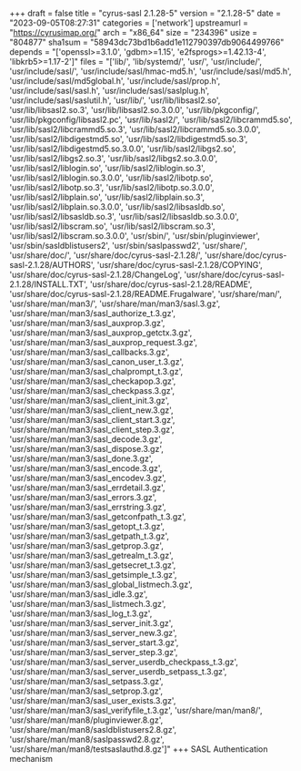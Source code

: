 +++
draft = false
title = "cyrus-sasl 2.1.28-5"
version = "2.1.28-5"
date = "2023-09-05T08:27:31"
categories = ['network']
upstreamurl = "https://cyrusimap.org/"
arch = "x86_64"
size = "234396"
usize = "804877"
sha1sum = "58943dc73bd1b6add1e112790397db9064499766"
depends = "['openssl>=3.1.0', 'gdbm>=1.15', 'e2fsprogs>=1.42.13-4', 'libkrb5>=1.17-2']"
files = "['lib/', 'lib/systemd/', 'usr/', 'usr/include/', 'usr/include/sasl/', 'usr/include/sasl/hmac-md5.h', 'usr/include/sasl/md5.h', 'usr/include/sasl/md5global.h', 'usr/include/sasl/prop.h', 'usr/include/sasl/sasl.h', 'usr/include/sasl/saslplug.h', 'usr/include/sasl/saslutil.h', 'usr/lib/', 'usr/lib/libsasl2.so', 'usr/lib/libsasl2.so.3', 'usr/lib/libsasl2.so.3.0.0', 'usr/lib/pkgconfig/', 'usr/lib/pkgconfig/libsasl2.pc', 'usr/lib/sasl2/', 'usr/lib/sasl2/libcrammd5.so', 'usr/lib/sasl2/libcrammd5.so.3', 'usr/lib/sasl2/libcrammd5.so.3.0.0', 'usr/lib/sasl2/libdigestmd5.so', 'usr/lib/sasl2/libdigestmd5.so.3', 'usr/lib/sasl2/libdigestmd5.so.3.0.0', 'usr/lib/sasl2/libgs2.so', 'usr/lib/sasl2/libgs2.so.3', 'usr/lib/sasl2/libgs2.so.3.0.0', 'usr/lib/sasl2/liblogin.so', 'usr/lib/sasl2/liblogin.so.3', 'usr/lib/sasl2/liblogin.so.3.0.0', 'usr/lib/sasl2/libotp.so', 'usr/lib/sasl2/libotp.so.3', 'usr/lib/sasl2/libotp.so.3.0.0', 'usr/lib/sasl2/libplain.so', 'usr/lib/sasl2/libplain.so.3', 'usr/lib/sasl2/libplain.so.3.0.0', 'usr/lib/sasl2/libsasldb.so', 'usr/lib/sasl2/libsasldb.so.3', 'usr/lib/sasl2/libsasldb.so.3.0.0', 'usr/lib/sasl2/libscram.so', 'usr/lib/sasl2/libscram.so.3', 'usr/lib/sasl2/libscram.so.3.0.0', 'usr/sbin/', 'usr/sbin/pluginviewer', 'usr/sbin/sasldblistusers2', 'usr/sbin/saslpasswd2', 'usr/share/', 'usr/share/doc/', 'usr/share/doc/cyrus-sasl-2.1.28/', 'usr/share/doc/cyrus-sasl-2.1.28/AUTHORS', 'usr/share/doc/cyrus-sasl-2.1.28/COPYING', 'usr/share/doc/cyrus-sasl-2.1.28/ChangeLog', 'usr/share/doc/cyrus-sasl-2.1.28/INSTALL.TXT', 'usr/share/doc/cyrus-sasl-2.1.28/README', 'usr/share/doc/cyrus-sasl-2.1.28/README.Frugalware', 'usr/share/man/', 'usr/share/man/man3/', 'usr/share/man/man3/sasl.3.gz', 'usr/share/man/man3/sasl_authorize_t.3.gz', 'usr/share/man/man3/sasl_auxprop.3.gz', 'usr/share/man/man3/sasl_auxprop_getctx.3.gz', 'usr/share/man/man3/sasl_auxprop_request.3.gz', 'usr/share/man/man3/sasl_callbacks.3.gz', 'usr/share/man/man3/sasl_canon_user_t.3.gz', 'usr/share/man/man3/sasl_chalprompt_t.3.gz', 'usr/share/man/man3/sasl_checkapop.3.gz', 'usr/share/man/man3/sasl_checkpass.3.gz', 'usr/share/man/man3/sasl_client_init.3.gz', 'usr/share/man/man3/sasl_client_new.3.gz', 'usr/share/man/man3/sasl_client_start.3.gz', 'usr/share/man/man3/sasl_client_step.3.gz', 'usr/share/man/man3/sasl_decode.3.gz', 'usr/share/man/man3/sasl_dispose.3.gz', 'usr/share/man/man3/sasl_done.3.gz', 'usr/share/man/man3/sasl_encode.3.gz', 'usr/share/man/man3/sasl_encodev.3.gz', 'usr/share/man/man3/sasl_errdetail.3.gz', 'usr/share/man/man3/sasl_errors.3.gz', 'usr/share/man/man3/sasl_errstring.3.gz', 'usr/share/man/man3/sasl_getconfpath_t.3.gz', 'usr/share/man/man3/sasl_getopt_t.3.gz', 'usr/share/man/man3/sasl_getpath_t.3.gz', 'usr/share/man/man3/sasl_getprop.3.gz', 'usr/share/man/man3/sasl_getrealm_t.3.gz', 'usr/share/man/man3/sasl_getsecret_t.3.gz', 'usr/share/man/man3/sasl_getsimple_t.3.gz', 'usr/share/man/man3/sasl_global_listmech.3.gz', 'usr/share/man/man3/sasl_idle.3.gz', 'usr/share/man/man3/sasl_listmech.3.gz', 'usr/share/man/man3/sasl_log_t.3.gz', 'usr/share/man/man3/sasl_server_init.3.gz', 'usr/share/man/man3/sasl_server_new.3.gz', 'usr/share/man/man3/sasl_server_start.3.gz', 'usr/share/man/man3/sasl_server_step.3.gz', 'usr/share/man/man3/sasl_server_userdb_checkpass_t.3.gz', 'usr/share/man/man3/sasl_server_userdb_setpass_t.3.gz', 'usr/share/man/man3/sasl_setpass.3.gz', 'usr/share/man/man3/sasl_setprop.3.gz', 'usr/share/man/man3/sasl_user_exists.3.gz', 'usr/share/man/man3/sasl_verifyfile_t.3.gz', 'usr/share/man/man8/', 'usr/share/man/man8/pluginviewer.8.gz', 'usr/share/man/man8/sasldblistusers2.8.gz', 'usr/share/man/man8/saslpasswd2.8.gz', 'usr/share/man/man8/testsaslauthd.8.gz']"
+++
SASL Authentication mechanism